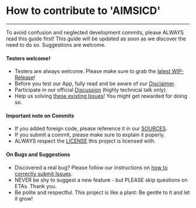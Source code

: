 # How to contribute to 'AIMSICD'
--------------------------------

To avoid confusion and neglected development commits, please ALWAYS read this guide first!
This guide will be updated as soon as we discover the need to do so. Suggestions are welcome.

#### Testers welcome!

* Testers are always welcome. Please make sure to grab the [latest WIP-Release](https://github.com/SecUpwN/Android-IMSI-Catcher-Detector/releases)!
* Before you test our App, fully read and be aware of our [Disclaimer](https://github.com/SecUpwN/Android-IMSI-Catcher-Detector/blob/master/DISCLAIMER).
* Participate in our official [Discussion](http://forum.xda-developers.com/showthread.php?t=1422969) (highly technical talk only).
* Help us solving [these existing Issues](https://github.com/SecUpwN/Android-IMSI-Catcher-Detector/issues?state=open)! You might get rewarded for doing so.

#### Important note on Commits

* If you added foreign code, please reference it in our [SOURCES](https://github.com/SecUpwN/Android-IMSI-Catcher-Detector/blob/master/SOURCES).
* If you submit a commit, please make sure to explain it poperly.
* ALWAYS respect the [LICENSE](https://github.com/SecUpwN/Android-IMSI-Catcher-Detector/blob/master/LICENSE) this project is licensed with.


#### On Bugs and Suggestions

* Discovered a real bug? Please follow our instructions on [how to correctly submit Issues](https://github.com/SecUpwN/Android-IMSI-Catcher-Detector/wiki/How-to-correctly-submit-Issues).
* NEVER be shy to suggest a new feature - but PLEASE skip questions on ETAs. Thank you.
* Be polite and respectful. This project is like a plant: Be gentle to it and let it grow!
